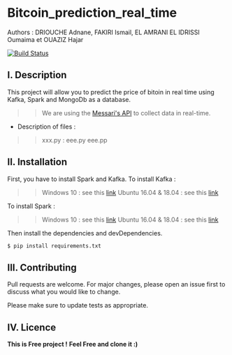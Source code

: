 # Bitcoin_prediction_real_time
Authors : DRIOUCHE Adnane, FAKIRI Ismail, EL AMRANI EL IDRISSI Oumaima et OUAZIZ Hajar

[![Build Status](https://travis-ci.org/joemccann/dillinger.svg?branch=master)](https://travis-ci.org/joemccann/dillinger)

## I. Description
This project will allow you to predict the price of bitoin in real time using Kafka, Spark and MongoDb as a database.
>>We are using the [Messari's API](https://messari.io/api/docs#operation/Get%20all%20Assets) to collect data in real-time. 
- Description of files : 
>> xxx.py : 
eee.py 
eee.pp


## II. Installation 
First, you have to install Spark and Kafka.
To install Kafka : 
>> Windows 10 : see this [link](https://www.goavega.com/install-apache-kafka-on-windows/)
Ubuntu 16.04 & 18.04 : see this [link](https://tecadmin.net/install-apache-kafka-ubuntu/)

To install Spark : 
>> Windows 10 : see this [link](https://phoenixnap.com/kb/install-spark-on-windows-10)
Ubuntu 16.04 & 18.04 : see this [link](https://computingforgeeks.com/how-to-install-apache-spark-on-ubuntu-debian/)

Then install the dependencies and devDependencies.

```sh
$ pip install requirements.txt
```
## III. Contributing
Pull requests are welcome. For major changes, please open an issue first to discuss what you would like to change.

Please make sure to update tests as appropriate.
## IV. Licence
**This is Free project !**
**Feel Free and clone it :)**
